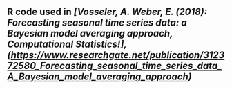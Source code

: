 ## R code used in *[Vosseler, A. Weber, E. (2018): Forecasting seasonal time series data: a Bayesian model averaging approach, Computational Statistics!], (https://www.researchgate.net/publication/312372580_Forecasting_seasonal_time_series_data_A_Bayesian_model_averaging_approach)*

